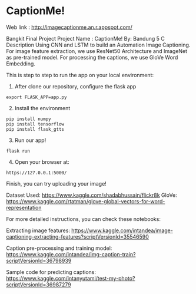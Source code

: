 # CaptionMe!

Web link : http://imagecaptionme.an.r.appspot.com/

Bangkit Final Project
Project Name : CaptionMe!
By: Bandung 5 C
Description
Using CNN and LSTM to build an Automation Image Captioning. For image feature extraction, we use ResNet50 Architecture and ImageNet as pre-trained model. For processing the captions, we use GloVe Word Embedding.

This is step to step to run the app on your local environment:

1. After clone our repository, configure the flask app 
```
export FLASK_APP=app.py
```

2. Install the environment
```
pip install numpy
pip install tensorflow
pip install flask_gtts
```

3. Run our app!
```
flask run
```

4. Open your browser at:
```
https://127.0.0.1:5000/
```

Finish, you can try uploading your image!

Dataset Used: https://www.kaggle.com/shadabhussain/flickr8k
GloVe: https://www.kaggle.com/rtatman/glove-global-vectors-for-word-representation

For more detailed instructions, you can check these notebooks:

Extracting image features: https://www.kaggle.com/intandea/image-captioning-extracting-features?scriptVersionId=35546590

Caption pre-processing and training model: https://www.kaggle.com/intandea/img-caption-train?scriptVersionId=36798939

Sample code for predicting captions: https://www.kaggle.com/intanyutami/test-my-photo?scriptVersionId=36987279

